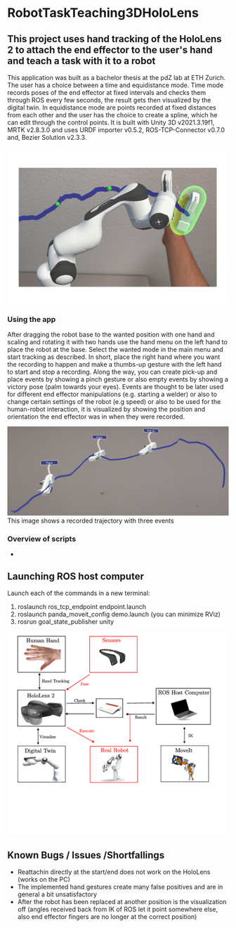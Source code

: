 # RobotTaskTeaching3DHoloLens

## This project uses hand tracking of the HoloLens 2 to attach the end effector to the user's hand and teach a task with it to a robot

This application was built as a bachelor thesis at the pdZ lab at ETH Zurich. The user has a choice between a time and equidistance mode. Time mode records poses of the end effector at fixed intervals and checks them through ROS every few seconds, the result gets then visualized by the digital twin. In equidistance mode are points recorded at fixed distances from each other and the user has the choice to create a spline, which he can edit through the control points. It is built with Unity 3D v2021.3.19f1, MRTK v2.8.3.0 and uses URDF importer v0.5.2,  ROS-TCP-Connector v0.7.0 and, Bezier Solution v2.3.3.

![Image of hand tracking active in time mode](titleimage_final.png)

### Using the app
After dragging the robot base to the wanted position with one hand and scaling and rotating it with two hands use the hand menu on the left hand to place the robot at the base. Select the wanted mode in the main menu and start tracking as described. In short, place the right hand where you want the recording to happen and make a thumbs-up gesture with the left hand to start and stop a recording. Along the way, you can create pick-up and place events by showing a pinch gesture or also empty events by showing a victory pose (palm towards your eyes). Events are thought to be later used for different end effector manipulations  (e.g. starting a welder) or also to change certain settings of the robot (e.g speed) or also to be used for the human-robot interaction, it is visualized by showing the position and orientation the end effector was in when they were recorded. 


![A recorded trajectory with three events](trajectory_events.jpg)
This image shows a recorded trajectory with three events


### Overview of scripts
* 



## Launching ROS host computer
Launch each of the commands in a new terminal:
1. roslaunch ros_tcp_endpoint endpoint.launch
2. roslaunch panda_moveit_config demo.launch (you can minimize RViz)
3. rosrun goal_state_publisher unity
   
![Setup ROS host computer and HoloLens 2](Setup_additional.png)


## Known Bugs / Issues /Shortfallings
* Reattachin directly at the start/end does not work on the HoloLens (works on the PC)
* The implemented hand gestures create many false positives and are in general a bit unsatisfactory
* After the robot has been replaced at another position is the visualization off (angles received back from IK of ROS let it point somewhere else, also end effector fingers are no longer at the correct position)
